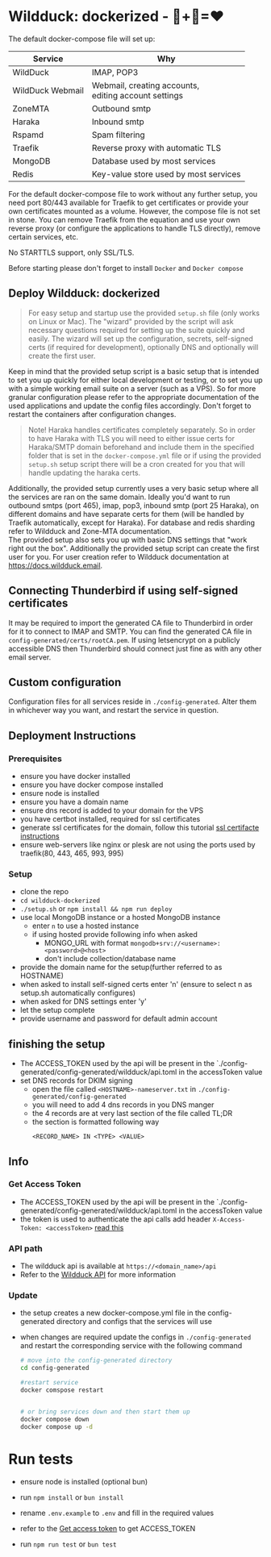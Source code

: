 # Wildduck: dockerized - 🦆+🐋=❤

The default docker-compose file will set up:

| Service          | Why                                                       |
| ---------------- | --------------------------------------------------------- |
| WildDuck         | IMAP, POP3                                                |
| WildDuck Webmail | Webmail, creating accounts, <br> editing account settings |
| ZoneMTA          | Outbound smtp                                             |
| Haraka           | Inbound smtp                                              |
| Rspamd           | Spam filtering                                            |
| Traefik          | Reverse proxy with automatic TLS                          |
| MongoDB          | Database used by most services                            |
| Redis            | Key-value store used by most services                     |

For the default docker-compose file to work without any further setup, you need port 80/443 available for Traefik to get certificates or provide your own certificates mounted as a volume. However, the compose file is not set in stone. You can remove Traefik from the equation and use your own reverse proxy (or configure the applications to handle TLS directly), remove certain services, etc.

No STARTTLS support, only SSL/TLS.

Before starting please don't forget to install `Docker` and `Docker compose`

## Deploy Wildduck: dockerized

> For easy setup and startup use the provided `setup.sh` file (only works on Linux or Mac). The "wizard" provided by the script will ask necessary questions required for setting up the suite quickly and easily. The wizard will set up the configuration, secrets, self-signed certs (if required for development), optionally DNS and optionally will create the first user.

Keep in mind that the provided setup script is a basic setup that is intended to set you up quickly for either local development or testing, or to set you up with a simple working email suite on a server (such as a VPS). So for more granular configuration please refer to the appropriate documentation of the used applications and update the config files accordingly. Don't forget to restart the containers after configuration changes.

> Note! Haraka handles certificates completely separately. So in order to have Haraka with TLS you will need to either issue certs for Haraka/SMTP domain beforehand and include them in the specified folder that is set in the `docker-compose.yml` file or if using the provided `setup.sh` setup script there will be a cron created for you that will handle updating the haraka certs.

Additionally, the provided setup currently uses a very basic setup where all the services are ran on the same domain. Ideally you'd want to run outbound smtps (port 465), imap, pop3, inbound smtp (port 25 Haraka), on different domains and have separate certs for them (will be handled by Traefik automatically, except for Haraka). For database and redis sharding refer to Wildduck and Zone-MTA documentation.  
The provided setup also sets you up with basic DNS settings that "work right out the box". Additionally the provided setup script can create the first user for you. For user creation refer to Wildduck documentation at https://docs.wildduck.email.

## Connecting Thunderbird if using self-signed certificates

It may be required to import the generated CA file to Thunderbird in order for it
to connect to IMAP and SMTP. You can find the generated CA file in `config-generated/certs/rootCA.pem`.
If using letsencrypt on a publicly accessible DNS then Thunderbird should connect just fine
as with any other email server.

## Custom configuration

Configuration files for all services reside in `./config-generated`. Alter them in whichever way you want, and restart the service in question.

## Deployment Instructions

### Prerequisites

- ensure you have docker installed
- ensure you have docker compose installed
- ensure node is installed
- ensure you have a domain name
- ensure dns record is added to your domain for the VPS
- you have certbot installed, required for ssl certificates
- generate ssl certificates for the domain, follow this tutorial [ssl certifacte instructions](https://certbot.eff.org/instructions?ws=webproduct&os=snap)
- ensure web-servers like nginx or plesk are not using the ports used by traefik(80, 443, 465, 993, 995)

### Setup

- clone the repo
- `cd wildduck-dockerized`
- `./setup.sh` or `npm install && npm run deploy`
- use local MongoDB instance or a hosted MongoDB instance
  - enter `n` to use a hosted instance
  - if using hosted provide following info when asked
    - MONGO_URL with format `mongodb+srv://<username>:<password>@<host>`
    - don't include collection/database name
- provide the domain name for the setup(further referred to as HOSTNAME)
- when asked to install self-signed certs enter 'n' (ensure to select n as setup.sh automatically configures)
- when asked for DNS settings enter 'y'
- let the setup complete
- provide username and password for default admin account

## finishing the setup

- The ACCESS_TOKEN used by the api will be present in the `./config-generated/config-generated/wildduck/api.toml in the accessToken value
- set DNS records for DKIM signing
  - open the file called `<HOSTNAME>-nameserver.txt` in `./config-generated/config-generated`
  - you will need to add 4 dns records in you DNS manger
  - the 4 records are at very last section of the file called TL;DR
  - the section is formatted following way
    ```
    <RECORD_NAME> IN <TYPE> <VALUE>
    ```

## Info

### Get Access Token

- The ACCESS_TOKEN used by the api will be present in the `./config-generated/config-generated/wildduck/api.toml in the accessToken value
- the token is used to authenticate the api calls add header `X-Access-Token: <accessToken>` [read this](https://docs.wildduck.email/docs/wildduck-api/wildduck-api)

### API path

- The wildduck api is available at `https://<domain_name>/api`
- Refer to the [Wildduck API](https://docs.wildduck.email/docs/category/wildduck-api) for more information

### Update

- the setup creates a new docker-compose.yml file in the config-generated directory and configs that the services will use
- when changes are required update the configs in `./config-generated` and restart the corresponding service with the following command

  ```bash
  # move into the config-generated directory
  cd config-generated

  #restart service
  docker comspose restart


  # or bring services down and then start them up
  docker compose down
  docker compose up -d
  ```

# Run tests

- ensure node is installed (optional bun)

- run `npm install` or `bun install`

- rename `.env.example` to `.env` and fill in the required values

- refer to the [Get access token](#get-access-token) to get ACCESS_TOKEN

- run `npm run test` or `bun test`
